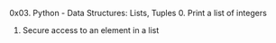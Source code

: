0x03. Python - Data Structures: Lists, Tuples
0. Print a list of integers
1. Secure access to an element in a list

